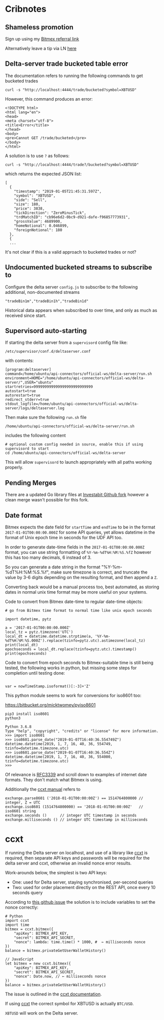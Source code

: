 # Cribnotes

## Shameless promotion

Sign up using my [Bitmex referral link](https://www.bitmex.com/register/0Pl1vK)

Alternatively leave a tip via LN [here](https://lnd3.vanilla.co.za)

## Delta-server trade bucketed table error

The documentation refers to running the following commands to get bucketed trades
```
curl -s "http://localhost:4444/trade/bucketed?symbol=XBTUSD"
```

However, this command produces an error:

```
<!DOCTYPE html>
<html lang="en">
<head>
<meta charset="utf-8">
<title>Error</title>
</head>
<body>
<pre>Cannot GET /trade/bucketed</pre>
</body>
</html>
```

A solution is to use `?` as follows:
```
curl -s "http://localhost:4444/trade?/bucketed?symbol=XBTUSD"
```

which returns the expected JSON list:
```
[
  {
    "timestamp": "2019-01-05T21:45:31.597Z",
    "symbol": "XBTUSD",
    "side": "Sell",
    "size": 180,
    "price": 3838,
    "tickDirection": "ZeroMinusTick",
    "trdMatchID": "cb96e6d2-0bc9-d921-dafe-f96857773931",
    "grossValue": 4689900,
    "homeNotional": 0.046899,
    "foreignNotional": 180
  },
  {
  ...
```
It's not clear if this is a valid approach to bucketed trades or not?

## Undocumented bucketed streams to subscribe to

Configure the delta server `config.js` to subscribe to the following additional, non-documented streams
```
"tradeBin1m","tradeBin1h","tradeBin1d"
```
Historical data appears when subscribed to over time, and only as much as received since start.

## Supervisord auto-starting
If starting the delta server from a `supervisord` config file like:
```
/etc/supervisor/conf.d/deltaserver.conf 
```

with contents:
```
[program:deltaserver]
command=/home/ubuntu/api-connectors/official-ws/delta-server/run.sh
environment=HOME="/home/ubuntu/api-connectors/official-ws/delta-server/",USER="ubuntu"
startretries=999999999999999999999999999
autostart=true
autorestart=true
redirect_stderr=true
stdout_logfile=/home/ubuntu/api-connectors/official-ws/delta-server/logs/deltaserver.log
```

Then make sure the following `run.sh` file
```
/home/ubuntu/api-connectors/official-ws/delta-server/run.sh
```

includes the following content
```
# optional custom config needed in source, enable this if using supervisord to start
cd /home/ubuntu/api-connectors/official-ws/delta-server
```

This will allow `supervisord` to launch appropriately with all paths working properly.

## Pending Merges

There are a updated Go library files at [Investabit Github fork](https://github.com/Investabit/api-connectors) however a clean merge wasn't possible for this fork. 

## Date format

Bitmex expects the date field for `startTime` and `endTime` to be in the format `2017-01-01T00:00:00.000Z` for some API queries, yet allows datetime in the format of Unix epoch time in seconds for the UDF API too.

In order to generate date-time fields in the `2017-01-01T00:00:00.000Z` format, you can use string formatting of `%Y-%m-%dT%H:%M:%S.%fZ` however this has too many decimals, 6 instead of 3.

So you can generate a date string in the format "%Y-%m-%dT%H:%M:%S.%f", make sure timezone is correct, and truncate the value by 3-6 digits depending on the resulting format, and then append a `Z`.

Converting back would be a manual process too, best automated, as storing dates in normal unix time format may be more useful on your systems.

Code to convert from Bitmex date-time to regular date-time objects:

```
# go from Bitmex time format to normal time like unix epoch seconds

import datetime, pytz

a = '2017-01-01T00:00:00.000Z'
local_tz = pytz.timezone('UTC')
local_dt = datetime.datetime.strptime(a, '%Y-%m-%dT%H:%M:%S.000Z').replace(tzinfo=pytz.utc).astimezone(local_tz)
print(local_dt)
epochseconds = local_dt.replace(tzinfo=pytz.utc).timestamp()
print(epochseconds)
```

Code to convert from epoch seconds to Bitmex-suitable time is still being tested, the following works in python, but missing some steps for completion until testing done:
```

var = nowTimeStamp.isoformat()[:-3]+'Z'
```

This python module seems to work for conversions for iso8601 too:

https://bitbucket.org/micktwomey/pyiso8601

```
pip3 install iso8601
python3

Python 3.6.8 
Type "help", "copyright", "credits" or "license" for more information.
>>> import iso8601
>>> iso8601.parse_date("2019-01-07T16:40:36.554749Z")
datetime.datetime(2019, 1, 7, 16, 40, 36, 554749, tzinfo=datetime.timezone.utc)
>>> iso8601.parse_date("2019-01-07T16:40:36.554Z")
datetime.datetime(2019, 1, 7, 16, 40, 36, 554000, tzinfo=datetime.timezone.utc)
>>> 
```

Of relevance is [RFC3339](https://tools.ietf.org/html/rfc3339) and scroll down to examples of internet date formats. They don't match what Bitmex is using.

Additionally the [ccxt manual](https://github.com/ccxt/ccxt/wiki/Manual#overriding-unified-api-params) refers to

```
exchange.parse8601 ('2018-01-01T00:00:00Z') == 1514764800000 // integer, Z = UTC
exchange.iso8601 (1514764800000) == '2018-01-01T00:00:00Z'   // iso8601 string
exchange.seconds ()      // integer UTC timestamp in seconds
exchange.milliseconds () // integer UTC timestamp in milliseconds
```

# ccxt
If running the Delta server on localhost, and use of a library like [ccxt](https://github.com/ccxt/ccxt) is required, then separate API keys and passwords will be required for the delta server and ccxt, otherwise an invalid nonce error results.

Work-arounds below, the simplest is two API keys:
* One: used for Delta server, staying synchronised, per-second queries
* Two: used for order placement directly on the REST API, once every 10 seconds query

According to [this github issue](https://github.com/ccxt/ccxt/issues/147#issuecomment-324355752) the solution is to include variables to set the nonce correctly:

```
# Python
import ccxt
import time
bitmex = ccxt.bitmex({
    "apiKey": BITMEX_API_KEY,
    "secret": BITMEX_API_SECRET,
    "nonce": lambda: time.time() * 1000, #  ← milliseconds nonce
})
balance = bitmex.privateGetUserWalletHistory()
```

```
// JavaScript
let bitmex = new ccxt.bitmex({
    "apiKey": BITMEX_API_KEY,
    "secret": BITMEX_API_SECRET,
    "nonce": Date.now, // ← milliseconds nonce
})
balance = bitmex.privateGetUserWalletHistory()
```

The issue is outlined in the [ccxt documentation](https://github.com/ccxt/ccxt/wiki/Manual#overriding-the-nonce).

If using [ccxt](https://github.com/ccxt/ccxt/) the correct symbol for XBTUSD is actually `BTC/USD`. 

`XBTUSD` will work on the Delta server. 


